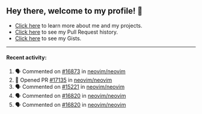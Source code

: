 ## Hey there, welcome to my profile! 👋

- [Click here](https://seandewar.github.io/) to learn more about me and my projects.
- [Click here](https://github.com/search?p=1&q=author%3Aseandewar+is%3Apr) to see my Pull Request history.
- [Click here](https://gist.github.com/seandewar) to see my Gists.

---

#### Recent activity:

<!--START_SECTION:activity-->
1. 🗣 Commented on [#16873](https://github.com/neovim/neovim/issues/16873) in [neovim/neovim](https://github.com/neovim/neovim)
2. 💪 Opened PR [#17135](https://github.com/neovim/neovim/pull/17135) in [neovim/neovim](https://github.com/neovim/neovim)
3. 🗣 Commented on [#15221](https://github.com/neovim/neovim/issues/15221) in [neovim/neovim](https://github.com/neovim/neovim)
4. 🗣 Commented on [#16820](https://github.com/neovim/neovim/issues/16820) in [neovim/neovim](https://github.com/neovim/neovim)
5. 🗣 Commented on [#16820](https://github.com/neovim/neovim/issues/16820) in [neovim/neovim](https://github.com/neovim/neovim)
<!--END_SECTION:activity-->
